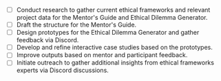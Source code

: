 - [ ] Conduct research to gather current ethical frameworks and relevant project data for the Mentor's Guide and Ethical Dilemma Generator.
- [ ] Draft the structure for the Mentor's Guide.
- [ ] Design prototypes for the Ethical Dilemma Generator and gather feedback via Discord.
- [ ] Develop and refine interactive case studies based on the prototypes.
- [ ] Improve outputs based on mentor and participant feedback.
- [ ] Initiate outreach to gather additional insights from ethical frameworks experts via Discord discussions.
